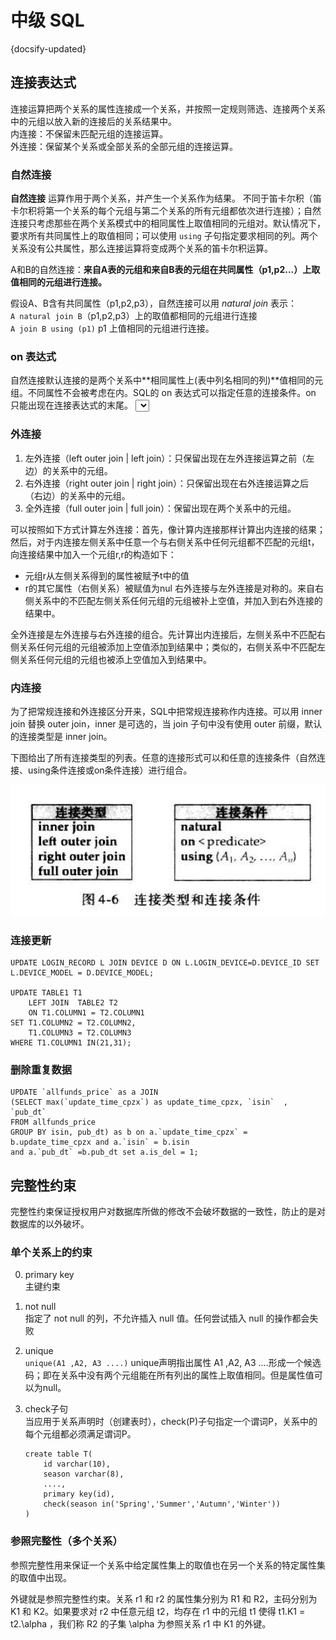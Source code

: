 # 中级 SQL
{docsify-updated}


## 连接表达式
连接运算把两个关系的属性连接成一个关系，并按照一定规则筛选、连接两个关系中的元组以放入新的连接后的关系结果中。  
内连接：不保留未匹配元组的连接运算。  
外连接：保留某个关系或全部关系的全部元组的连接运算。  

### 自然连接

**自然连接** 运算作用于两个关系，并产生一个关系作为结果。
不同于笛卡尔积（笛卡尔积将第一个关系的每个元组与第二个关系的所有元组都依次进行连接）；自然连接只考虑那些在两个关系模式中的相同属性上取值相同的元组对。默认情况下，要求所有共同属性上的取值相同；可以使用 `using` 子句指定要求相同的列。两个关系没有公共属性，那么连接运算将变成两个关系的笛卡尔积运算。

A和B的自然连接：**来自A表的元组和来自B表的元组在共同属性（p1,p2...）上取值相同的元组进行连接。**

假设A、B含有共同属性（p1,p2,p3），自然连接可以用 *natural join* 表示：   
`A natural join B`（p1,p2,p3）上的取值都相同的元组进行连接  
`A join B using (p1)` p1 上值相同的元组进行连接。

### on 表达式
自然连接默认连接的是两个关系中**相同属性上(表中列名相同的列)**值相同的元组。不同属性不会被考虑在内。SQL的 on 表达式可以指定任意的连接条件。on 只能出现在连接表达式的末尾。
<select id="selectLoginGroupMsg" resultMap="grpMsgResultMap">
	SELECT m.id, m.title,m.subtitle,m.category,m.subcategory,m.url,mc.name as subcategoryName,
	m.priority,m.unix_create_time_stamp as unixCreateTimeStamp,
	case
		when ugm.state=1 then 1
		else 0
	end as readState
	FROM
	GROUP_MSG gp LEFT JOIN MESSAGE m ON gp.msg_id=m.id
	LEFT JOIN USER_GROUP_MSG ugm ON (gp.msg_id = ugm.msg_id and ugm.uid = #{uid})
	LEFT JOIN msg_category mc ON m.subcategory = mc.id
	<where>
		date(gp.CREATE_TIME) &gt;= date_sub(curdate(), interval 7 day)
		AND gp.state = 1
	</where>
	ORDER BY m.PRIORITY DESC
</select>

### 外连接

1. 左外连接（left outer join | left join）：只保留出现在左外连接运算之前（左边）的关系中的元组。
2. 右外连接（right outer join | right join）：只保留出现在右外连接运算之后（右边）的关系中的元组。
3. 全外连接（full outer join | full join）：保留出现在两个关系中的元组。

可以按照如下方式计算左外连接：首先，像计算内连接那样计算出内连接的结果；然后，对于内连接左侧关系中任意一个与右侧关系中任何元组都不匹配的元组t，向连接结果中加入一个元组r,r的构造如下：
+ 元组r从左侧关系得到的属性被赋予t中的值
+ r的其它属性（右侧关系）被赋值为nul
右外连接与左外连接是对称的。来自右侧关系中的不匹配左侧关系任何元组的元组被补上空值，并加入到右外连接的结果中。

全外连接是左外连接与右外连接的组合。先计算出内连接后，左侧关系中不匹配右侧关系任何元组的元组被添加上空值添加到结果中；类似的，右侧关系中不匹配左侧关系任何元组的元组也被添上空值加入到结果中。

### 内连接
为了把常规连接和外连接区分开来，SQL中把常规连接称作内连接。可以用 inner join 替换 outer join，inner 是可选的，当 join 子句中没有使用 outer 前缀，默认的连接类型是 inner join。

下图给出了所有连接类型的列表。任意的连接形式可以和任意的连接条件（自然连接、using条件连接或on条件连接）进行组合。
<center><img src="pics/join.jpg" alt=""></center>

### 连接更新
```
UPDATE LOGIN_RECORD L JOIN DEVICE D ON L.LOGIN_DEVICE=D.DEVICE_ID SET L.DEVICE_MODEL = D.DEVICE_MODEL;

UPDATE TABLE1 T1
    LEFT JOIN  TABLE2 T2
    ON T1.COLUMN1 = T2.COLUMN1
SET T1.COLUMN2 = T2.COLUMN2,
    T1.COLUMN3 = T2.COLUMN3
WHERE T1.COLUMN1 IN(21,31);
```

### 删除重复数据
```
UPDATE `allfunds_price` as a JOIN 
(SELECT max(`update_time_cpzx`) as update_time_cpzx, `isin`  , `pub_dt` 
FROM allfunds_price
GROUP BY isin, pub_dt) as b on a.`update_time_cpzx` = b.update_time_cpzx and a.`isin` = b.isin
and a.`pub_dt` =b.pub_dt set a.is_del = 1;
```

## 完整性约束
完整性约束保证授权用户对数据库所做的修改不会破坏数据的一致性，防止的是对数据库的以外破坏。

### 单个关系上的约束
0. primary key  
   主键约束

1. not null  
指定了 not null 的列，不允许插入 null 值。任何尝试插入 null 的操作都会失败

2. unique  
`unique(A1 ,A2, A3 ....)`
unique声明指出属性 A1 ,A2, A3 ....形成一个候选码；即在关系中没有两个元组能在所有列出的属性上取值相同。但是属性值可以为null。

3. check子句  
当应用于关系声明时（创建表时），check(P)子句指定一个谓词P，关系中的每个元组都必须满足谓词P。
    ```
    create table T(
        id varchar(10),
        season varchar(8),
        ....,
        primary key(id),
        check(season in('Spring','Summer','Autumn','Winter'))
    )
    ```

### 参照完整性（多个关系）

参照完整性用来保证一个关系中给定属性集上的取值也在另一个关系的特定属性集的取值中出现。

外键就是参照完整性约束。关系 r1 和 r2 的属性集分别为 R1 和 R2，主码分别为 K1 和 K2。如果要求对 r2 中任意元组 t2，均存在 r1 中的元组 t1 使得 t1.K1 = t2.\alpha ，我们称 R2 的子集 \alpha 为参照关系 r1 中 K1 的外键。
